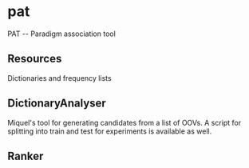 # pat
PAT -- Paradigm association tool

## Resources

Dictionaries and frequency lists

## DictionaryAnalyser

Miquel's tool for generating candidates from a list of OOVs. A script for splitting into train and test for experiments is available as well.

## Ranker
